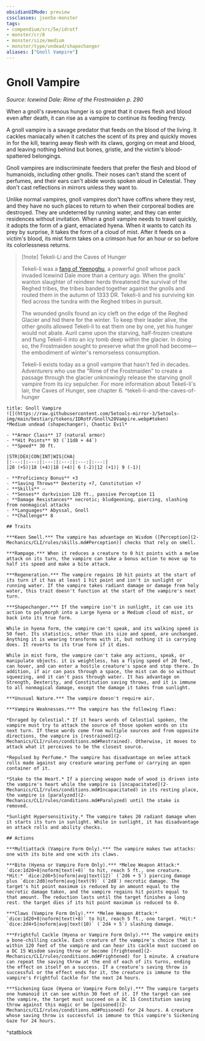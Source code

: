 ```yaml
---
obsidianUIMode: preview
cssclasses: json5e-monster
tags:
- compendium/src/5e/idrotf
- monster/cr/8
- monster/size/medium
- monster/type/undead/shapechanger
aliases: ["Gnoll Vampire"]
---
```

# Gnoll Vampire
*Source: Icewind Dale: Rime of the Frostmaiden p. 290*  

When a gnoll's ravenous hunger is so great that it craves flesh and blood even after death, it can rise as a vampire to continue its feeding frenzy.

A gnoll vampire is a savage predator that feeds on the blood of the living. It cackles maniacally when it catches the scent of its prey and quickly moves in for the kill, tearing away flesh with its claws, gorging on meat and blood, and leaving nothing behind but bones, gristle, and the victim's blood-spattered belongings.

Gnoll vampires are indiscriminate feeders that prefer the flesh and blood of humanoids, including other gnolls. Their noses can't stand the scent of perfumes, and their ears can't abide words spoken aloud in Celestial. They don't cast reflections in mirrors unless they want to.

Unlike normal vampires, gnoll vampires don't have coffins where they rest, and they have no such places to return to when their corporeal bodies are destroyed. They are undeterred by running water, and they can enter residences without invitation. When a gnoll vampire needs to travel quickly, it adopts the form of a giant, emaciated hyena. When it wants to catch its prey by surprise, it takes the form of a cloud of mist. After it feeds on a victim's blood, its mist form takes on a crimson hue for an hour or so before its colorlessness returns.

> [!note] Tekeli-Li and the Caves of Hunger
> 
> Tekeli-li was a [fang of Yeenoghu](2-Mechanics/CLI/bestiary/fiend/gnoll-fang-of-yeenoghu.md), a powerful gnoll whose pack invaded Icewind Dale more than a century ago. When the gnolls' wanton slaughter of reindeer herds threatened the survival of the Reghed tribes, the tribes banded together against the gnolls and routed them in the autumn of 1333 DR. Tekeli-li and his surviving kin fled across the tundra with the Reghed tribes in pursuit.
> 
> The wounded gnolls found an icy cleft on the edge of the Reghed Glacier and hid there for the winter. To keep their leader alive, the other gnolls allowed Tekeli-li to eat them one by one, yet his hunger would not abate. Auril came upon the starving, half-frozen creature and flung Tekeli-li into an icy tomb deep within the glacier. In doing so, the Frostmaiden sought to preserve what the gnoll had become—the embodiment of winter's remorseless consumption.
> 
> Tekeli-li exists today as a gnoll vampire that hasn't fed in decades. Adventurers who use the "Rime of the Frostmaiden" to create a passage through the glacier unknowingly release the starving gnoll vampire from its icy sepulcher. For more information about Tekeli-li's lair, the Caves of Hunger, see chapter 6.
^tekeli-li-and-the-caves-of-hunger

```ad-statblock
title: Gnoll Vampire
![](https://raw.githubusercontent.com/5etools-mirror-3/5etools-img/main/bestiary/tokens/IDRotF/Gnoll%20Vampire.webp#token)
*Medium undead (shapechanger), Chaotic Evil*

- **Armor Class** 17 (natural armor)
- **Hit Points** 93 (`11d8 + 44`)
- **Speed** 30 ft.

|STR|DEX|CON|INT|WIS|CHA|
|:---:|:---:|:---:|:---:|:---:|:---:|
|20 (+5)|18 (+4)|18 (+4)| 6 (-2)|12 (+1)| 9 (-1)|

- **Proficiency Bonus** +3
- **Saving Throws** Dexterity +7, Constitution +7
- **Skills** ⏤
- **Senses** darkvision 120 ft., passive Perception 11
- **Damage Resistances** necrotic; bludgeoning, piercing, slashing from nonmagical attacks
- **Languages** Abyssal, Gnoll
- **Challenge** 8

## Traits

***Keen Smell.*** The vampire has advantage on Wisdom ([Perception](2-Mechanics/CLI/rules/skills.md#Perception)) checks that rely on smell.

***Rampage.*** When it reduces a creature to 0 hit points with a melee attack on its turn, the vampire can take a bonus action to move up to half its speed and make a bite attack.

***Regeneration.*** The vampire regains 10 hit points at the start of its turn if it has at least 1 hit point and isn't in sunlight or running water. If the vampire takes radiant damage or damage from holy water, this trait doesn't function at the start of the vampire's next turn.

***Shapechanger.*** If the vampire isn't in sunlight, it can use its action to polymorph into a Large hyena or a Medium cloud of mist, or back into its true form.

While in hyena form, the vampire can't speak, and its walking speed is 50 feet. Its statistics, other than its size and speed, are unchanged. Anything it is wearing transforms with it, but nothing it is carrying does. It reverts to its true form if it dies.

While in mist form, the vampire can't take any actions, speak, or manipulate objects. it is weightless, has a flying speed of 20 feet, can hover, and can enter a hostile creature's space and stop there. In addition, if air can pass through a space, the mist can do so without squeezing, and it can't pass through water. It has advantage on Strength, Dexterity, and Constitution saving throws, and it is immune to all nonmagical damage, except the damage it takes from sunlight.

***Unusual Nature.*** The vampire doesn't require air.

***Vampire Weaknesses.*** The vampire has the following flaws:

*Enraged by Celestial.* If it hears words of Celestial spoken, the vampire must try to attack the source of those spoken words on its next turn. If these words come from multiple sources and from opposite directions, the vampire is [restrained](2-Mechanics/CLI/rules/conditions.md#Restrained). Otherwise, it moves to attack what it perceives to be the closest source.

*Repulsed by Perfume.* The vampire has disadvantage on melee attack rolls made against any creature wearing perfume or carrying an open container of it.

*Stake to the Heart.* If a piercing weapon made of wood is driven into the vampire's heart while the vampire is [incapacitated](2-Mechanics/CLI/rules/conditions.md#Incapacitated) in its resting place, the vampire is [paralyzed](2-Mechanics/CLI/rules/conditions.md#Paralyzed) until the stake is removed.

*Sunlight Hypersensitivity.* The vampire takes 20 radiant damage when it starts its turn in sunlight. While in sunlight, it has disadvantage on attack rolls and ability checks.

## Actions

***Multiattack (Vampire Form Only).*** The vampire makes two attacks: one with its bite and one with its claws.

***Bite (Hyena or Vampire Form Only).*** *Melee Weapon Attack:* `dice:1d20+8|noform|text(+8)` to hit, reach 5 ft., one creature. *Hit:* `dice:2d6+5|noform|avg|text(12)` (`2d6 + 5`) piercing damage plus `dice:2d8|noform|avg|text(9)` (`2d8`) necrotic damage. The target's hit point maximum is reduced by an amount equal to the necrotic damage taken, and the vampire regains hit points equal to that amount. The reduction lasts until the target finishes a long rest. the target dies if its hit point maximum is reduced to 0.

***Claws (Vampire Form Only).*** *Melee Weapon Attack:* `dice:1d20+8|noform|text(+8)` to hit, reach 5 ft., one target. *Hit:* `dice:2d4+5|noform|avg|text(10)` (`2d4 + 5`) slashing damage.

***Frightful Cackle (Hyena or Vampire Form Only).*** The vampire emits a bone-chilling cackle. Each creature of the vampire's choice that is within 120 feet of the vampire and can hear its cackle must succeed on a DC 15 Wisdom saving throw or become [frightened](2-Mechanics/CLI/rules/conditions.md#Frightened) for 1 minute. A creature can repeat the saving throw at the end of each of its turns, ending the effect on itself on a success. If a creature's saving throw is successful or the effect ends for it, the creature is immune to the vampire's Frightful Cackle for the next 24 hours.

***Sickening Gaze (Hyena or Vampire Form Only).*** The vampire targets one humanoid it can see within 30 feet of it. If the target can see the vampire, the target must succeed on a DC 15 Constitution saving throw against this magic or be [poisoned](2-Mechanics/CLI/rules/conditions.md#Poisoned) for 24 hours. A creature whose saving throw is successful is immune to this vampire's Sickening Gaze for 24 hours.
```
^statblock
